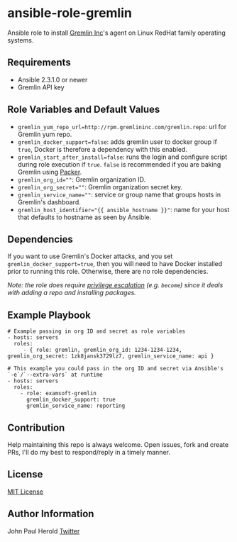 ansible-role-gremlin
=========

Ansible role to install [Gremlin Inc](https://gremlininc.com/)'s agent on Linux RedHat family operating systems.

Requirements
------------

- Ansible 2.3.1.0 or newer
- Gremlin API key

Role Variables and Default Values
--------------

- `gremlin_yum_repo_url=http://rpm.gremlininc.com/gremlin.repo`: url for Gremlin yum repo.
- `gremlin_docker_support=false`: adds gremlin user to docker group if `true`, Docker is therefore a dependency with this enabled.
- `gremlin_start_after_install=false`: runs the login and configure script during role execution if `true`. `false` is recommended if you are baking Gremlin using [Packer](https://www.packer.io/).
- `gremlin_org_id=""`: Gremlin organization ID.
- `gremlin_org_secret=""`: Gremlin organization secret key.
- `gremlin_service_name=""`: service or group name that groups hosts in Gremlin's dashboard.
- `gremlin_host_identifier="{{ ansible_hostname }}"`: name for your host that defaults to hostname as seen by Ansible.

Dependencies
------------

If you want to use Gremlin's Docker attacks, and you set `gremlin_docker_support=true`, then you will need to have Docker installed prior to running this role. Otherwise, there are no role dependencies.

_Note: the role does require [privilege escalation](http://docs.ansible.com/ansible/latest/become.html) (e.g. `become`) since it deals with adding a repo and installing packages._

Example Playbook
----------------

    # Example passing in org ID and secret as role variables
    - hosts: servers
      roles:
         - { role: gremlin, gremlin_org_id: 1234-1234-1234, gremlin_org_secret: 1zk8jansk3729lz7, gremlin_service_name: api }

    # This example you could pass in the org ID and secret via Ansible's `-e`/`--extra-vars` at runtime
    - hosts: servers
      roles:
        - role: examsoft-gremlin
          gremlin_docker_support: true
          gremlin_service_name: reporting


Contribution
------------

Help maintaining this repo is always welcome. Open issues, fork and create PRs, I'll do my best to respond/reply in a timely manner.

License
-------

[MIT License](https://choosealicense.com/licenses/mit/)

Author Information
------------------

John Paul Herold
[Twitter](https://twitter.com/dailyherold)

